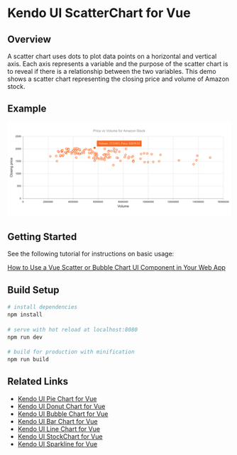 # Kendo UI ScatterChart for Vue

## Overview

A scatter chart uses dots to plot data points on a horizontal and vertical axis. Each axis represents a variable and the purpose of the scatter chart is to reveal if there is a relationship between the two variables. This demo shows a scatter chart representing the closing price and volume of Amazon stock.

## Example

![Scatter chart](src/assets/vue-scatterchart.png)

## Getting Started

See the following tutorial for instructions on basic usage:

[How to Use a Vue Scatter or Bubble Chart UI Component in Your Web App](https://www.telerik.com/blogs/how-to-use-a-vue-scatter-or-bubble-chart-ui-component-in-your-web-app)

## Build Setup

``` bash
# install dependencies
npm install

# serve with hot reload at localhost:8080
npm run dev

# build for production with minification
npm run build
```

## Related Links

- [Kendo UI Pie Chart for Vue](https://github.com/albertaw/kendoui-piechart)
- [Kendo UI Donut Chart for Vue](https://github.com/albertaw/kendoui-donutchart)
- [Kendo UI Bubble Chart for Vue](https://github.com/albertaw/kendoui-bubblechart)
- [Kendo UI Bar Chart for Vue](https://github.com/albertaw/kendoui-barchart)
- [Kendo UI Line Chart for Vue](https://github.com/albertaw/kendoui-linechart)
- [Kendo UI StockChart for Vue](https://github.com/albertaw/kendoui-stockchart)
- [Kendo UI Sparkline for Vue](https://github.com/albertaw/kendoui-sparkline)


